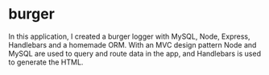 # burger

In this application, I created a burger logger with MySQL, Node, Express, Handlebars and a homemade ORM. With an MVC design pattern Node and MySQL are used to query and route data in the app, and Handlebars is used to generate the HTML.
